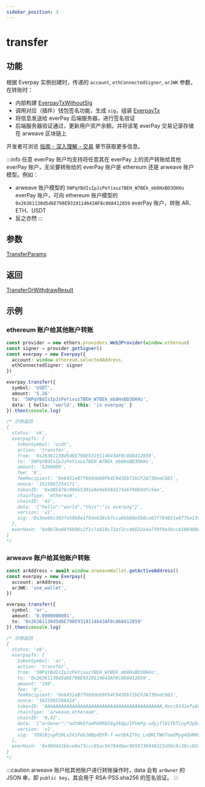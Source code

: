 ```yaml
---
sidebar_position: 3
---
```


# transfer
## 功能
根据 Everpay 实例创建时，传递的 `account`, `ethConnectedSigner`, `arJWK` 参数，在转账时：

* 内部构建 [EverpayTxWithoutSig](../types#everpaytxwithoutsig)
* 调用对应（插件）钱包签名功能，生成 `sig`，组装 [EverpayTx](../types#everpaytx)
* 将信息发送给 everPay 后端服务器，进行签名验证
* 后端服务器验证通过，更新用户资产余额。并将该笔 everPay 交易记录存储在 arweave 区块链上

开发者可浏览 [指南 - 深入理解 - 交易](../../../guide/dive/everpay-tx) 章节获取更多信息。

:::info
任意 everPay 账户均支持将任意其在 everPay 上的资产转账给其他 everPay 账户，无论要转账给的 everPay 账户是 ethereum 还是 arweave 账户模型。例如：
* arweave 账户模型的 `5NPqYBdIsIpJzPeYixuz7BEH_W7BEk_mb8HxBD3OHXo` everPay 账户，可向 ethereum 账户模型的`0x26361130d5d6E798E9319114643AF8c868412859` everPay 账户，转账 AR、ETH、USDT
* 反之亦然
:::
## 参数
[TransferParams](../types#transferparams)

## 返回
[TransferOrWithdrawResult](../types#transferorwithdrawresult)
## 示例
### ethereum 账户给其他账户转账
```ts
const provider = new ethers.providers.Web3Provider(window.ethereum)
const signer = provider.getSigner()
const everpay = new Everpay({
  account: window.ethereum.selectedAddress,
  ethConnectedSigner: signer
})

everpay.transfer({
  symbol: 'USDT',
  amount: '5.26'
  to: '5NPqYBdIsIpJzPeYixuz7BEH_W7BEk_mb8HxBD3OHXo',
  data: { hello: 'world', this: 'is everpay' }
}).then(console.log)

/* 示例返回
{
  status: 'ok',
  everpayTx: {
    tokenSymbol: 'usdt',
    action: 'transfer',
    from: '0x26361130d5d6E798E9319114643AF8c868412859',
    to: '5NPqYBdIsIpJzPeYixuz7BEH_W7BEk_mb8HxBD3OHXo',
    amount: '5260000',
    fee: '0',
    feeRecipient: '0x6451eB7f668de69Fb4C943Db72bCF2A73DeeC6B1',
    nonce: '1625987254171',
    tokenID: '0xd85476c906b5301e8e9eb58d174a6f96b9dfc5ee',
    chainType: 'ethereum',
    chainID: '42',
    data: '{"hello":"world","this":"is everpay"}',
    version: 'v1',
    sig: '0x3ee66c303fe59b8e1f84e638cb7cca8bbb0e5b0ca63f784021e877be13c176d35d831e120a20eb8c72741fcc40c6a35a566d3ed34f6274d4c26160f38c14eec11b'
  },
  everHash: '0x0b7be08f6b96c2f1c7a810c72af2cc46632e4a7f0f9e36ccb10840864fedd470'
}
*/

```

### arweave 账户给其他账户转账
```ts
const arAddress = await window.arweaveWallet.getActiveAddress()
const everpay = new Everpay({
  account: arAddress,
  arJWK: 'use_wallet',
})

everpay.transfer({
  symbol: 'ar',
  amount: '0.0000000001',
  to: '0x26361130d5d6E798E9319114643AF8c868412859'
}).then(console.log)

/* 示例返回
{
  status: 'ok',
  everpayTx: {
    tokenSymbol: 'ar',
    action: 'transfer',
    from: '5NPqYBdIsIpJzPeYixuz7BEH_W7BEk_mb8HxBD3OHXo',
    to: '0x26361130d5d6E798E9319114643AF8c868412859',
    amount: '100',
    fee: '0',
    feeRecipient: '0x6451eB7f668de69Fb4C943Db72bCF2A73DeeC6B1',
    nonce: '1625985586414',
    tokenID: 'AAAAAAAAAAAAAAAAAAAAAAAAAAAAAAAAAAAAAAAAAAA,0xcc9141efa8c20c7df0778748255b1487957811be',
    chainType: 'arweave,ethereum',
    chainID: '0,42',
    data: '{"arOwner":"odtNk97a4PARR0I8g3kQpzlFVmPg-udyjfl81fbTioyP2pEw5tP5A1-FVqR-QFFPskW-j7yAze5usYNWHEir7oVQ9d9bbkcZIDEPqwSTO1JoD1BKXeeBK0xsmiSgxeY7uuRXWdhXREhlmIMsV8ObakEeXdbbxbs89XaZHBuES7boASrRVDXRz_mhMu6u_58OdLeMwR3I1BCH6nphNGVOehA7GOOqEBvtesBset0bNaLCb0JpSg5ZW_0AGLP-XydzE3IPLLx4NQEEJY21y8fChxYM4jntI78l5hojp9NlmS69EXlj0PoMjsbaWaz9WtnZaMAbnaOGAHhv8Y_TNmBI0FHpqHaGPP906Mnrgdm3tl2L40EX-Q6-liNVkB56CmPxXzSesu-4x5LLYxQ-aX3W6Hj7RCDTacxqUJHzOrhJqXSx6Jx0t8CwyfReMgVv4p5t1C3OZ8yYbJ_H3LdkeriVniaC5jQdMyIJ6QBMzr1XdXIw9WuEG2kCIYtvOp2qDuu9o2SY-9W4Yv7VWRDfWO38xxR4ZO65MMAdZxeaZ4w8sK_owH46Wm0XoT3Al-LPypaeijWqlHEu4R8c2ersD3xkDvXC_lNtaQw_qyfI3UEH5fWupY4zhZeDGkvXQh32Fv4CxlZL58iUHv9SvR7p5LgBCC3AVUbn7Sqc4xPUCZMj-Tc"}',
    version: 'v1',
    sig: 'fD9iBjvpP20Lv5ViFebJHBpdQYR-f-wvSbkZ7Vz_LnQKLTWUToeEMyg4QURKLqHwH-PMYI_-GLJjMnuI8f25fTFZfbtyeKFZfR5J6IAxg72Q_Ghx-iNMaMBqLmX2YoI2NlaC95qnPx_TCTxDv5rAhRSmO5XJdW-EfTZ8idYGC8QTRvKaZio218huQIXBtk6o2kySiZZ8H4HSodWvKGAckni7RXUxSddZaCmqSlBahjlWliVOfCzrscx_8luSiUmMh0R9ydr5RhDXrCXY6sHBJfjO1QrUjfBg1UOoEYm4ln5hm_pTRpOZqJn6LTGILQLqk8Ez--pxbke642aaeOochB-lFnge_sJn_AuH7Kx_CQtL4P-8b_VuYhrpwUPVIzHUJif8Wy7C_U6TfjvXB2cp9OhrZ8T5S8SLwsdlJki_hZOSzK_xltSdTZOoY4sJnPytR8ZZQuJMBmR2WqM8SjSxgI_7SDjUdVgYSIZyfuUg0MvUsiaCTt6Ud-Ca5yzqiMTAW7rAdbeFc32MDOQp-3WmT9eKOKW9L3dIC6N-SGlBaKSC09qRFtLlUjXD8XbtxYVMH3fC6et2z3lyWxsiTcEydra8M_ECA1o84CjdKL3-I4yFefMMgch_cR18sTgim00aSGeTZjacNFjQJxdVftg4--jq9mpfKkUHQoz8Rx83Kg4'
  },
  everHash: '0x499441bbce0a73ccc05ac947844bec9959736940323d36c9c38cc824942771a4'
}
*/
```
:::caution
arweave 账户给其他账户进行转账操作时，data 会有 `arOwner` 的JSON 串，即 `public key`，其会用于 RSA-PSS sha256 的签名验证。
:::